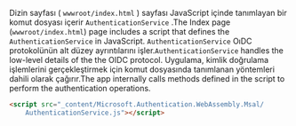 <span data-ttu-id="4e82a-101">Dizin sayfası ( `wwwroot/index.html` ) sayfası JavaScript içinde tanımlayan bir komut dosyası içerir `AuthenticationService` .</span><span class="sxs-lookup"><span data-stu-id="4e82a-101">The Index page (`wwwroot/index.html`) page includes a script that defines the `AuthenticationService` in JavaScript.</span></span> <span data-ttu-id="4e82a-102">`AuthenticationService` OıDC protokolünün alt düzey ayrıntılarını işler.</span><span class="sxs-lookup"><span data-stu-id="4e82a-102">`AuthenticationService` handles the low-level details of the the OIDC protocol.</span></span> <span data-ttu-id="4e82a-103">Uygulama, kimlik doğrulama işlemlerini gerçekleştirmek için komut dosyasında tanımlanan yöntemleri dahili olarak çağırır.</span><span class="sxs-lookup"><span data-stu-id="4e82a-103">The app internally calls methods defined in the script to perform the authentication operations.</span></span>

```html
<script src="_content/Microsoft.Authentication.WebAssembly.Msal/
    AuthenticationService.js"></script>
```
